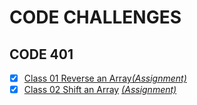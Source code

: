 # CODE CHALLENGES
## CODE 401

- [x]  [Class 01 Reverse an Array](https://github.com/dianakim/data-structures-and-algorithms/tree/master/code-challenges/cf401-01-array-reverse)[*\(Assignment)*](https://canvas.instructure.com/courses/1843820/assignments/13826526?return_to=https%3A%2F%2Fcanvas.instructure.com%2Fcalendar%23view_name%3Dmonth%26view_start%3D2020-03-16)
- [x]  [Class 02 Shift an Array]()
[*\(Assignment)*](https://canvas.instructure.com/courses/1843820/assignments/13826527)
